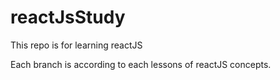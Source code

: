 # reactJsStudy
This repo is for learning reactJS 

Each branch is according to each lessons of reactJS concepts.
